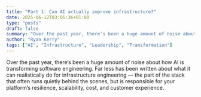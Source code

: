 ```yaml
---
title: "Part 1: Can AI actually improve infrastructure?"
date: 2025-06-12T03:06:36+01:00
type: "posts"
draft: false
summary: "Over the past year, there’s been a huge amount of noise about how AI is transforming software engineering. Far less has been written about what it can realistically do for infrastructure engineering the part of the stack that often runs quietly behind the scenes..."
author: "Ryan Kerry"
tags: ["AI", "Infrastructure", "Leadership", "Transformation"]
---
```


Over the past year, there’s been a huge amount of noise about how AI is transforming software engineering. Far less has been written about what it can realistically do for infrastructure engineering — the part of the stack that often runs quietly behind the scenes, but is responsible for your platform’s resilience, scalability, cost, and customer experience.
